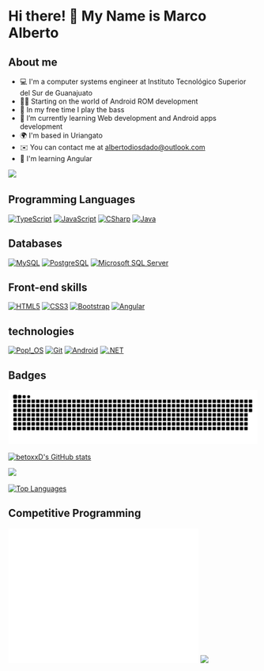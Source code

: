 # Hi there! 👋 My Name is Marco Alberto

## About me

*   💻 I'm a computer systems engineer at Instituto Tecnológico Superior del Sur de Guanajuato
*   👨‍💻 Starting on the world of Android ROM development
*   🎸 In my free time I play the bass
*   🌱 I’m currently learning Web development and Android apps development
*   🌍  I'm based in Uriangato
*   ✉️  You can contact me at [albertodiosdado@outlook.com](mailto:albertodiosdado@outlook.com)
*   🧠  I'm learning Angular

<a href="https://www.github.com/betoxxD" target="_blank" rel="noreferrer"><img
                  src="https://img.shields.io/github/followers/betoxxD?logo=github&style=for-the-badge&color=0891b2&labelColor=0f172a" /></a>

## Programming Languages

[<img alt="TypeScript" src="https://img.shields.io/badge/-TypeScript-007acc?style=flat-square&logo=typescript&logoColor=white" />](https://www.typescriptlang.org) [<img alt="JavaScript" src="https://img.shields.io/badge/-JavaScript-F7DF1E?style=flat-square&logo=javascript&logoColor=black" />](https://developer.mozilla.org/en-US/docs/Web/JavaScript) [<img alt="CSharp" src="https://img.shields.io/badge/-C sharp-239120?style=flat-square&logo=C Sharp&logoColor=white" />](https://docs.microsoft.com/en-us/dotnet/csharp/) [<img alt="Java" src="https://img.shields.io/badge/-Java-007396?style=flat-square&logo=Java&logoColor=white" />](https://www.java.com/) 

## Databases

[<img alt="MySQL" src="https://img.shields.io/badge/-MySQL-4479A1?style=flat-square&logo=MySQL&logoColor=white" />](https://www.mysql.com/) [<img alt="PostgreSQL" src="https://img.shields.io/badge/-PostgreSQL-4169E1?style=flat-square&logo=PostgreSQL&logoColor=white" />](https://www.postgresql.org/) [<img alt="Microsoft SQL Server" src="https://img.shields.io/badge/-Microsoft SQL Server-CC2927?style=flat-square&logo=Microsoft SQL Server&logoColor=white" />](https://www.microsoft.com/en-us/sql-server)

## Front-end skills

[<img alt="HTML5" src="https://img.shields.io/badge/-HTML5-E34F26?style=flat-square&logo=HTML5&logoColor=white" />](https://developer.mozilla.org/es/docs/Glossary/HTML5) [<img alt="CSS3" src="https://img.shields.io/badge/-CSS3-1572B6?style=flat-square&logo=CSS3&logoColor=white" />](https://developer.mozilla.org/es/docs/Web/CSS) [<img alt="Bootstrap" src="https://img.shields.io/badge/-Bootstrap-7952B3?style=flat-square&logo=Bootstrap&logoColor=white" />](https://getbootstrap.com/) [<img alt="Angular" src="https://img.shields.io/badge/-Angular-DD0031?style=flat-square&logo=Angular&logoColor=white" />](https://angular.io/)

## technologies

[<img alt="Pop!_OS" src="https://img.shields.io/badge/-Pop!_OS-48B9C7?style=flat-square&logo=Pop!_OS&logoColor=white" />](https://pop.system76.com/) [<img alt="Git" src="https://img.shields.io/badge/-Git-F05032?style=flat-square&logo=Git&logoColor=white" />](https://git-scm.com/) [<img alt="Android" src="https://img.shields.io/badge/-Android-3DDC84?style=flat-square&logo=Android&logoColor=white" />](https://www.android.com/) [<img alt=".NET" src="https://img.shields.io/badge/-.NET-512BD4?style=flat-square&logo=.NET&logoColor=white" />](https://dotnet.microsoft.com/)

## Badges

<img src="https://raw.githubusercontent.com/betoxxD/betoxxD/output/snake.svg" alt="Snake animation" />

<a href="http://www.github.com/betoxxD"><img src="https://github-readme-stats.vercel.app/api?username=betoxxD&show_icons=true&hide=&count_private=true&title_color=0891b2&text_color=ffffff&icon_color=0891b2&bg_color=0f172a&hide_border=true&show_icons=true" alt="betoxxD's GitHub stats" /></a>

<a href="http://www.github.com/betoxxD"><img src="https://github-readme-streak-stats.herokuapp.com/?user=betoxxD&stroke=ffffff&background=0f172a&ring=0891b2&fire=0891b2&currStreakNum=ffffff&currStreakLabel=0891b2&sideNums=ffffff&sideLabels=ffffff&dates=ffffff&hide_border=true" /></a>

<a href="https://github.com/betoxxD" align="left"><img src="https://github-readme-stats.vercel.app/api/top-langs/?username=betoxxD&langs_count=10&title_color=0891b2&text_color=ffffff&icon_color=0891b2&bg_color=0f172a&hide_border=true&locale=en&custom_title=Top%20%Languages" alt="Top Languages" /></a>


## Competitive Programming

<p float="left">
<a href="https://codeforces.com/profile/betoxx"><img height="273em" src="https://raw.githubusercontent.com/betoxxD/cf-stats/main/output/light_card.svg#gh-dark-mode-only" /></a>
<a href="https://leetcode.com/betoxxdiosnava/"><img height="280em" src="https://leetcode.card.workers.dev/betoxxdiosnava?theme=dark&font=baloo&extension=activity" /></a>
</p>
